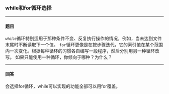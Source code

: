 ### while和for循环选择
***
#### 题目

`while`循环特别适用于那种条件不变、反复执行操作的情况，例如，当未达到文件末尾时不断读取下一个值。 `for`循环更像是在按步骤迭代，它的索引值在某个范围内一次变化。根据每种循环的习惯各自编写一段程序，然后分别用另一种循环改写。 如果只能使用一种循环，你倾向于哪种？为什么？

***
#### 回答

会选择for循环，while可以实现的功能全部可以用for覆盖。